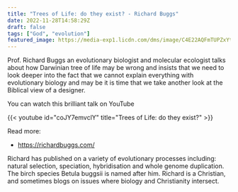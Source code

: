 ```yaml
---
title: "Trees of Life: do they exist? - Richard Buggs"
date: 2022-11-28T14:58:29Z
draft: false
tags: ["God", "evolution"]
featured_image: https://media-exp1.licdn.com/dms/image/C4E22AQFmTUPZxYtNQA/feedshare-shrink_800/0/1669636950440?e=1672272000&v=beta&t=diVRx42GQL72A33SpsVaLL548vbCBR1_cdkaQ3w9Ryw
---
```


Prof. Richard Buggs an evolutionary biologist and molecular ecologist talks about how Darwinian tree of life may be wrong and insists that we need to look deeper into the fact that we cannot explain everything with evolutionary biology and may be it is time that we take another look at the Biblical view of a designer.

You can watch this brilliant talk on YouTube

{{< youtube id="coJY7emvclY" title="Trees of Life: do they exist?" >}}

Read more: 

* https://richardbuggs.com/

Richard has published on a variety of evolutionary processes including: natural selection, speciation, hybridisation and whole genome duplication. The birch species Betula buggsii is named after him. Richard is a Christian, and sometimes blogs on issues where biology and Christianity intersect.
